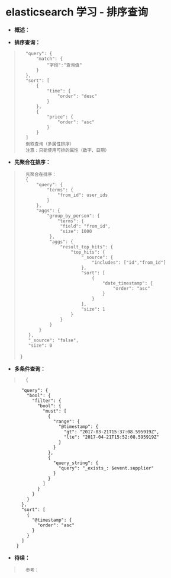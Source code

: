 # elasticsearch 学习 - 排序查询
- **概述：**
>
>
>
>
>
>

- **排序查询：**
>       "query": {
>           "match": {
>               "字段":"查询值"
>           }
>       },
>       "sort": [
>           {
>               "time": {
>                   "order": "desc"
>               }
>           },
>           {
>               "price": {
>                   "order": "asc"
>               }
>           }
>       ]
>       倒叙查询（多属性排序）
>       注意：只能使用可排的属性（数字、日期）
>

- **先聚合在排序：**
>       先聚合在排序：
>       {
>           "query": {
>               "terms": {
>                   "from_id": user_ids
>               }
>           },
>           "aggs": {
>               "group_by_person": {
>                   "terms": {
>                    "field": "from_id",
>                    "size": 1000
>                },
>                "aggs": {
>                    "result_top_hits": {
>                        "top_hits": {
>                            "_source": {
>                                "includes": ["id","from_id"]
>                            },
>                            "sort": [
>                                {
>                                    "date_timestamp": {
>                                        "order": "asc"
>                                    }
>                                }
>                            ],
>                            "size": 1
>                        }
>                    }
>                }
>            }
>        },
>        "_source": "false",
>        "size": 0
>    }
>
>

- **多条件查询：**
>       {
          "query": {
            "bool": {
              "filter": {
                "bool": {
                  "must": [
                    {
                      "range": {
                        "@timestamp": {
                          "gt": "2017-03-21T15:37:08.595919Z",
                          "lte": "2017-04-21T15:52:08.595919Z"
                        }
                      }
                    },
                    {
                      "query_string": {
                        "query": "_exists_: $event.supplier"
                      }
                    }
                  ]
                }
              }
            }
          },
          "sort": [
            {
              "@timestamp": {
                "order": "asc"
              }
            }
          ]
        }
>
>
>
>
>
>
>
>
>
>
>

- **待续：**
>       参考：
>
>
>
>
>
>
>
>
>
>
>
>
>
>
>
>
